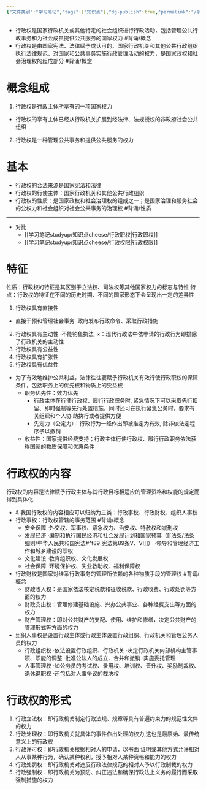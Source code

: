 ```yaml
---
{"文件类别":"学习笔记","tags":["知识点"],"dg-publish":true,"permalink":"/学习笔记studyup/知识点cheese/行政权/","dgPassFrontmatter":true,"created":"2024-09-12T14:56:47.688+08:00","updated":"2024-09-30T11:28:32.455+08:00"}
---
```


- 行政权是国家行政机关或其他特定的社会组织进行行政活动，包括管理公共行政事务和为社会成员提供公共服务的国家权力 #背诵/概念 
- 行政权是由国家宪法、法律赋予或认可的、国家行政机关和其他公共行政组织执行法律规范、对国家和公共事务实施行政管理活动的权力，是国家政权和社会治理权的组成部分 #背诵/概念 
# 概念组成
1. 行政权是行政主体所享有的一项国家权力
- 行政权的享有主体已经从行政机关扩展到经法律、法规授权的非政府社会公共组织
2. 行政权是一种管理公共事务和提供公共服务的权力
# 基本
- 行政权的合法来源是国家宪法和法律
- 行政权的行使主体：国家行政机关和其他公共行政组织
- 行政权的性质：是国家政权和社会治理权的组成之一；是国家治理和服务社会的公权力和社会组织对社会公共事务的治理权 #背诵/性质 
---
- 对比
	- [[学习笔记studyup/知识点cheese/行政职权\|行政职权]]
	- [[学习笔记studyup/知识点cheese/行政权限\|行政权限]]
# 特征
性质：行政权的特征是其区别于立法权、司法权等其他国家权力的标志与特性
特点：行政权的特征在不同的历史时期、不同的国家形态下会呈现出一定的差异性
1. 行政权具有直接性
- 直接干预和管理社会事务
·政府发布行政命令、采取行政措施

2. 行政权具有主动性
·不能钓鱼执法
·×：现代行政法中依申请的行政行为即排除了行政机关的主动性
3. 行政权具有公益性
4. 行政权具有扩张性
5. 行政权具有优益性
- 为了有效地维护公共利益，法律往往要赋予行政机关有效行使行政职权的保障条件，包括职务上的优先权和物质上的受益权
	- 职务优先性：效力优先
		- 行政主体在行使行政权、履行行政职务时, 紧急情况下可以采取先行扣留、即时强制等先行处置措施，同时还可在执行紧急公务时，要求有关组织和个人协 助执行或者提供方便
		- 先定力（公定力）：行政行为一经作出即被推定为有效, 除非依法定程序予以撤销
	- 收益性：国家提供经费支持；行政主体行使行政权、履行行政职务依法获得国家的物质保障和优惠条件
# 行政权的内容
行政权的内容是法律赋予行政主体与其行政目标相适应的管理资格和权能的规定而得到具体化

- & 我国行政权的内容相应可以归纳为三类：行政事权、行政财权、组织人事权
- 行政事权：行政权管辖的事务范围 #背诵/概念 
	- 安全保障
	·外交权、军事权、紧急权力、治安权、特赦权和减刑权
	- 发展经济
	·编制和执行国民经济和社会发展计划和国家预算（[[法条/法条细则/中华人民共和国宪法#^t89\|宪法第89条Ⅴ、Ⅵ]]）
	·领导和管理经济工作和城乡建设的职权
	- 文化建设
	·教育组织权、文化发展权
	- 社会保障
	·环境保护权、失业救助权、福利保障权
- 行政财权是国家对维系行政事务的管理所依赖的各种物质手段的管理权 #背诵/概念 
	- 财政收入权：是国家依法核定税款和征收税款、行政收费、行政处罚等方面的权力
	- 财政支出权：管理修建基础设施、兴办公共事业、各种经费支出等方面的权力
	- 财产管理权：即对公共财产的支配、使用、维护和修缮，决定公共财产的管理形式等方面的权力
- 组织人事权是设置行政主体或行政主体设置行政组织、行政机关和管理公务人员的权力
	- 行政组织权
	·依法设置行政组织、行政机关
	·决定行政机关内部机构主管事项、职能的调整
	·批准公法人的成立、合并和撤销
	·实施委托管理
	- 人事管理权
	·如公务员的考试权、录用权、培训权、晋升权、奖励制裁权、退休退职权
	·还包括对人事争议的裁决权
# 行政权的形式
1. 行政立法权：即行政机关制定行政法规、规章等具有普遍约束力的规范性文件的权力
2. 行政处理权：即行政机关就具体的事件作出处理的权力,这也是最原始、最传统意义上的行政权
3. 行政许可权：即行政机关根据相对人的申请，以书面 证明或其他方式允许相对人从事某种行为，确认某种权利，授予相对人某种资格和能力的权力
4. 行政处罚权：即行政机关对违反行政法律规范的相对人予以行政制裁的权力
5. 行政强制权：即行政机关为预防、纠正违法和确保行政法上义务的履行而采取强制措施的权力